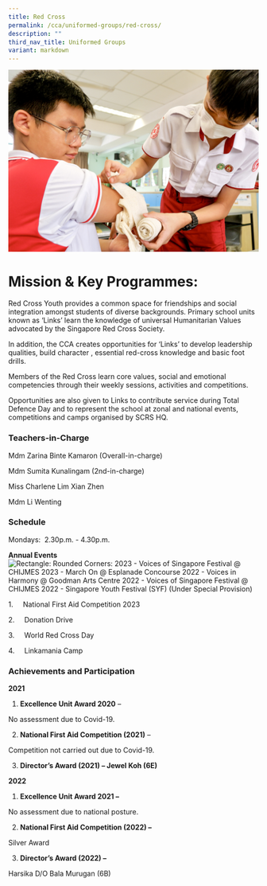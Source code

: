 ```yaml
---
title: Red Cross
permalink: /cca/uniformed-groups/red-cross/
description: ""
third_nav_title: Uniformed Groups
variant: markdown
---
```

![](/images/CCA/red%20cross%20s.jpg)

   

# **Mission & Key Programmes:**

Red Cross Youth provides a common space for friendships and social integration amongst students of diverse backgrounds. Primary school units known as ‘Links’ learn the knowledge of universal Humanitarian Values advocated by the Singapore Red Cross Society.

In addition, the CCA creates opportunities for ‘Links’ to develop leadership qualities, build character , essential red-cross knowledge and basic foot drills.

Members of the Red Cross learn core values, social and emotional competencies through their weekly sessions, activities and competitions.

Opportunities are also given to Links to contribute service during Total Defence Day and to represent the school at zonal and national events, competitions and camps organised by SCRS HQ.

### Teachers-in-Charge

Mdm Zarina Binte Kamaron (Overall-in-charge)

Mdm Sumita Kunalingam (2nd-in-charge)

Miss Charlene Lim Xian Zhen

Mdm Li Wenting




### Schedule

Mondays:  2.30p.m. - 4.30p.m.

**Annual Events** ![Rectangle: Rounded Corners: 2023 - Voices of Singapore Festival @ CHIJMES
2023 - March On @ Esplanade Concourse
2022 - Voices in Harmony @ Goodman Arts Centre
2022 - Voices of Singapore Festival @ CHIJMES
2022 - Singapore Youth Festival (SYF) (Under Special Provision)
](file:///C:/Users/S88266~1/AppData/Local/Temp/msohtmlclip1/01/clip_image001.png)

1.     National First Aid Competition 2023

2.     Donation Drive

3.     World Red Cross Day

4.     Linkamania Camp

### **Achievements and Participation**

**2021**

1.  **Excellence Unit Award 2020** –

No assessment due to Covid-19.

2.  **National First Aid Competition (2021)** –

Competition not carried out due to Covid-19.

3.  **Director’s Award (2021) – Jewel Koh (6E)**

**2022**

1.  **Excellence Unit Award 2021 –**

No assessment due to national posture.

2.  **National First Aid Competition (2022) –**

Silver Award

3.  **Director’s Award (2022) –**

Harsika D/O Bala Murugan (6B)